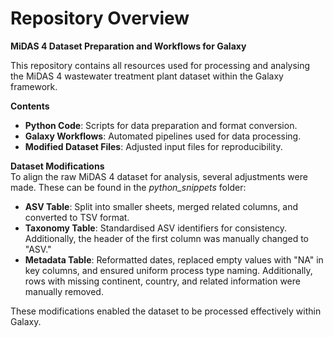 # Repository Overview
**MiDAS 4 Dataset Preparation and Workflows for Galaxy**

This repository contains all resources used for processing and analysing the MiDAS 4 wastewater treatment plant dataset within the Galaxy framework.

**Contents**
* **Python Code**: Scripts for data preparation and format conversion.
* **Galaxy Workflows**: Automated pipelines used for data processing.
* **Modified Dataset Files**: Adjusted input files for reproducibility.

**Dataset Modifications** <br />
To align the raw MiDAS 4 dataset for analysis, several adjustments were made. These can be found in the _python_snippets_ folder:

* **ASV Table**: Split into smaller sheets, merged related columns, and converted to TSV format.
* **Taxonomy Table**: Standardised ASV identifiers for consistency. Additionally, the header of the first column was manually changed to "ASV."
* **Metadata Table**: Reformatted dates, replaced empty values with "NA" in key columns, and ensured uniform process type naming. Additionally, rows with missing continent, country, and related information were manually removed.

These modifications enabled the dataset to be processed effectively within Galaxy.
